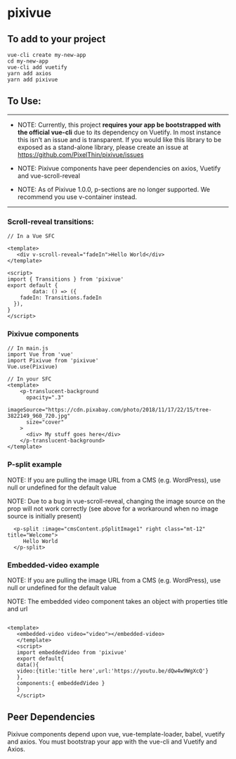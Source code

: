 # pixivue

## To add to your project
```
vue-cli create my-new-app
cd my-new-app
vue-cli add vuetify
yarn add axios
yarn add pixivue
```

## To Use:
---
* NOTE: Currently, this project **requires your app be bootstrapped with the official vue-cli** due to its dependency on Vuetify. In most instance this isn't an issue and is transparent. If you would like this library to be exposed as a stand-alone library, please create an issue at https://github.com/PixelThin/pixivue/issues

* NOTE: Pixivue components have peer dependencies on axios, Vuetify and vue-scroll-reveal

* NOTE: As of Pixivue 1.0.0, p-sections are no longer supported. We recommend you use v-container instead.
---
### Scroll-reveal transitions:
```
// In a Vue SFC

<template>
   <div v-scroll-reveal="fadeIn">Hello World</div>
</template>

<script>
import { Transitions } from 'pixivue'
export default {
        data: () => ({
    fadeIn: Transitions.fadeIn
  }),
}
</script>
```
### Pixivue components
```
// In main.js
import Vue from 'vue'
import Pixivue from 'pixivue'
Vue.use(Pixivue)

// In your SFC
<template>
    <p-translucent-background
      opacity=".3"
      imageSource="https://cdn.pixabay.com/photo/2018/11/17/22/15/tree-3822149_960_720.jpg"
      size="cover"
    >
      <div> My stuff goes here</div>
    </p-translucent-background>
</template>
```
### P-split example
NOTE: If you are pulling the image URL from a CMS (e.g. WordPress), use null or undefined for the default value

NOTE: Due to a bug in vue-scroll-reveal, changing the image source on the prop will not work correctly (see above for a
      workaround when no image source is initially present)
```
  <p-split :image="cmsContent.pSplitImage1" right class="mt-12" title="Welcome">
     Hello World
  </p-split>
```
### Embedded-video example
NOTE: If you are pulling the image URL from a CMS (e.g. WordPress), use null or undefined for the default value

NOTE: The embedded video component takes an object with properties title and url
```

<template>
   <embedded-video video="video"></embedded-video>
   </template>
   <script>
   import embeddedVideo from 'pixivue'
   export default{
   data(){
   video:{title:'title here',url:'https://youtu.be/dQw4w9WgXcQ'}
   },
   components:{ embeddedVideo }
   }
   </script>
```
## Peer Dependencies
Pixivue components depend upon vue, vue-template-loader, babel, vuetify and axios. You must bootstrap your app with the vue-cli and Vuetify and Axios.
